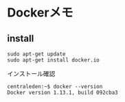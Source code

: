 # Dockerメモ
## install
```
sudo apt-get update
sudo apt-get install docker.io
```
インストール確認
```
centraleden:~$ docker --version
Docker version 1.13.1, build 092cba3
```
